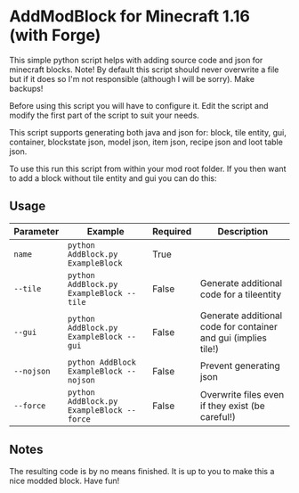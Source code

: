 # AddModBlock for Minecraft 1.16 (with Forge)
This simple python script helps with adding source code and json for minecraft blocks. Note! By default this script should never overwrite a file but if it does so I'm not responsible (although I will be sorry). Make backups!

Before using this script you will have to configure it. Edit the script and modify the first part of the script to suit your needs.

This script supports generating both java and json for: block, tile entity, gui, container, blockstate json, model json, item json, recipe json and loot table json.

To use this run this script from within your mod root folder. If you then want to add a block without tile entity and gui you can do this:

## Usage
| Parameter | Example | Required | Description |
| --------- | ------- | -------- | ----------- |
| `name` | `python AddBlock.py ExampleBlock` | True | |
| `--tile` | `python AddBlock.py ExampleBlock --tile` | False | Generate additional code for a tileentity |
| `--gui` | `python AddBlock.py ExampleBlock --gui` | False | Generate additional code for container and gui (implies tile!) |
| `--nojson` | `python AddBlock ExampleBlock --nojson` | False | Prevent generating json |
| `--force` | `python AddBlock.py ExampleBlock --force` | False | Overwrite files even if they exist (be careful!) |

## Notes
The resulting code is by no means finished. It is up to you to make this a nice modded block. Have fun!